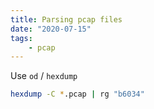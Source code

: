 ```yaml
---
title: Parsing pcap files
date: "2020-07-15"
tags:
    - pcap
---
```


Use `od` / `hexdump`

``` sh
hexdump -C *.pcap | rg "b6034"
```
